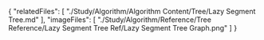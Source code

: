 {
  "relatedFiles": [
    "./Study/Algorithm/Algorithm Content/Tree/Lazy Segment Tree.md"
  ],
  "imageFiles": [
    "./Study/Algorithm/Reference/Tree Reference/Lazy Segment Tree Ref/Lazy Segment Tree Graph.png"
  ]
}